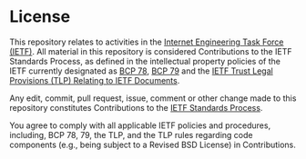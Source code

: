 # License

This repository relates to activities in the [Internet Engineering Task
Force (IETF)](https://www.ietf.org/). All material in this repository is
considered Contributions to the IETF Standards Process, as defined in
the intellectual property policies of the IETF currently designated as
[BCP 78](https://www.rfc-editor.org/info/bcp78),
[BCP 79](https://www.rfc-editor.org/info/bcp79) and the [IETF Trust
Legal Provisions (TLP) Relating to IETF
Documents](https://trustee.ietf.org/trust-legal-provisions.html).

Any edit, commit, pull request, issue, comment or other change made to
this repository constitutes Contributions to the [IETF Standards
Process](https://www.rfc-editor.org/info/bcp9).

You agree to comply with all applicable IETF policies and procedures,
including, BCP 78, 79, the TLP, and the TLP rules regarding code
components (e.g., being subject to a Revised BSD License) in
Contributions.